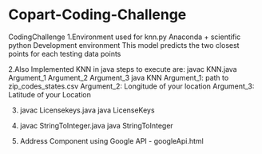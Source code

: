 # Copart-Coding-Challenge
CodingChallenge
1.Environment used for knn.py
Anaconda + scientific python Development environment
This model predicts the two closest points for each testing data points

2.Also Implemented KNN in java
steps to execute are:
javac KNN.java Argument_1 Argument_2 Argument_3
java KNN
Argument_1: path to zip_codes_states.csv
Argument_2: Longitude of your location
Argument_3: Latitude of your Location

3. javac Licensekeys.java
   java LicenseKeys
   
4. javac StringToInteger.java
    java StringToInteger
    
 5. Address Component using Google API - googleApi.html

